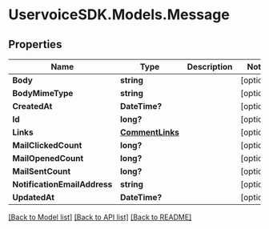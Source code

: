 # UservoiceSDK.Models.Message
## Properties

Name | Type | Description | Notes
------------ | ------------- | ------------- | -------------
**Body** | **string** |  | [optional] 
**BodyMimeType** | **string** |  | [optional] 
**CreatedAt** | **DateTime?** |  | [optional] 
**Id** | **long?** |  | [optional] 
**Links** | [**CommentLinks**](CommentLinks.md) |  | [optional] 
**MailClickedCount** | **long?** |  | [optional] 
**MailOpenedCount** | **long?** |  | [optional] 
**MailSentCount** | **long?** |  | [optional] 
**NotificationEmailAddress** | **string** |  | [optional] 
**UpdatedAt** | **DateTime?** |  | [optional] 

[[Back to Model list]](../README.md#documentation-for-models) [[Back to API list]](../README.md#documentation-for-api-endpoints) [[Back to README]](../README.md)

